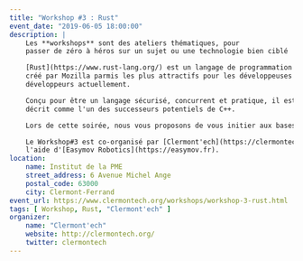 ```yaml
---
title: "Workshop #3 : Rust"
event_date: "2019-06-05 18:00:00"
description: |
    Les **workshops** sont des ateliers thématiques, pour
    passer de zéro à héros sur un sujet ou une technologie bien ciblé !

    [Rust](https://www.rust-lang.org/) est un langage de programmation bas niveau
    créé par Mozilla parmis les plus attractifs pour les développeuses et les
    développeurs actuellement.

    Conçu pour être un langage sécurisé, concurrent et pratique, il est souvent
    décrit comme l'un des successeurs potentiels de C++.

    Lors de cette soirée, nous vous proposons de vous initier aux bases de ce langage.

    Le Workshop#3 est co-organisé par [Clermont'ech](https://clermontech.org) avec
    l'aide d'[Easymov Robotics](https://easymov.fr).
location:
    name: Institut de la PME
    street_address: 6 Avenue Michel Ange
    postal_code: 63000
    city: Clermont-Ferrand
event_url: https://www.clermontech.org/workshops/workshop-3-rust.html
tags: [ Workshop, Rust, "Clermont'ech" ]
organizer:
    name: "Clermont'ech"
    website: http://clermontech.org/
    twitter: clermontech
---
```

